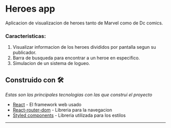# Heroes app

Aplicacion de visualizacion de heroes tanto de Marvel como de Dc comics.

### Caracteristicas:

1. Visualizar informacion de los heroes divididos por pantalla segun su publicador.
2. Barra de busqueda para encontrar a un heroe en especifico.
3. Simulacion de un sistema de logueo.

## Construido con 🛠️

_Estas son las principales tecnologias con las que construi el proyecto_

* [React](https://reactjs.org/) - El framework web usado
* [React-router-dom](https://reactrouter.com/web/guides/quick-start) - Libreria para la navegacion
* [Styled components](https://styled-components.com/) - Libreria utilizada para los estilos

---
